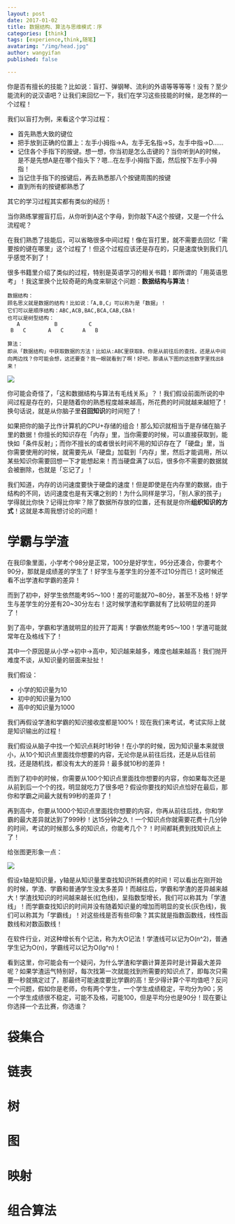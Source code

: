 ```yaml
---
layout: post
date: 2017-01-02
title: 数据结构、算法与思维模式：序
categories: [think]
tags: [experience,think,随笔]
avatarimg: "/img/head.jpg"
author: wangyifan
published: false

---
```


你是否有擅长的技能？比如说：盲打、弹钢琴、流利的外语等等等等！没有？至少能流利的说汉语吧？让我们来回忆一下，我们在学习这些技能的时候，是怎样的一个过程！

我们以盲打为例，来看这个学习过程：

- 首先熟悉大致的键位
- 把手放到正确的位置上：左手小拇指->A，左手无名指->S，左手中指->D......
- 记住各个手指下的按键。想一想，你当初是怎么击键的？当你听到A的时候，是不是先想A是在哪个指头下？嗯...在左手小拇指下面，然后按下左手小拇指！
- 当记住手指下的按键后，再去熟悉那八个按键周围的按键
- 直到所有的按键都熟悉了

其它的学习过程其实都有类似的经历！

当你熟练掌握盲打后，从你听到A这个字母，到你敲下A这个按键，又是一个什么流程呢？

在我们熟悉了技能后，可以省略很多中间过程！像在盲打里，就不需要去回忆「需要按的键在哪里」这个过程了！但这个过程应该还是存在的，只是速度快到我们几乎感觉不到了！

很多书籍里介绍了类似的过程，特别是英语学习的相关书籍！即所谓的「用英语思考」！我这里换个比较奇葩的角度来聊这个问题：**数据结构与算法**！

```
数据结构：
顾名思义就是数据的结构！比如说：「A,B,C」可以称为是「数据」！
它们可以是顺序结构：ABC,ACB,BAC,BCA,CAB,CBA！
也可以是树型结构：
   A           B          C
 B   C       A   C      A   B
```

```
算法：
即从「数据结构」中获取数据的方法！比如从:ABC里获取B，你是从前往后的查找，还是从中间向两边找？你可能会想，这还要查？我一眼就看到了啊！好吧，那请从下图的这些数字里找出8来！
```

![](/assets/think/mind/89.jpg)

你可能会奇怪了，「这和数据结构与算法有毛线关系」？！我们假设前面所说的中间过程是存在的，只是随着你的熟悉程度越来越高，所花费的时间就越来越短了！换句话说，就是从你脑子里**召回知识**的时间短了！

如果把你的脑子比作计算机的CPU+存储的组合！那么知识就相当于是存储在脑子里的数据！你擅长的知识存在「内存」里，当你需要的时候，可以直接获取到，能快如「条件反射」；而你不擅长的或者很长时间不用的知识存在了「硬盘」里，当你需要使用的时候，就需要先从「硬盘」加载到「内存」里，然后才能调用，所以某些知识你需要回想一下才能想起来！而当硬盘满了以后，很多你不需要的数据就会被删除，也就是「忘记了」！

我们知道，内存的访问速度要快于硬盘的速度！但是即使是在内存里的数据，由于结构的不同，访问速度也是有天壤之别的！为什么同样是学习，「别人家的孩子」学得就比你快？记得比你牢？除了数据所存放的位置，还有就是你所**组织知识的方式**！这就是本周我想讨论的问题！

# 学霸与学渣

在我印象里面，小学考个98分是正常，100分是好学生，95分还凑合，你要考个90分，那就是成绩差的学生了！好学生与差学生的分差不过10分而已！这时候还看不出学渣和学霸的差异！

而到了初中，好学生依然能考95～100！差的可能就70~80分，甚至不及格！好学生与差学生的分差有20~30分左右！这时候学渣和学霸就有了比较明显的差异了！

到了高中，学霸和学渣就明显的拉开了距离！学霸依然能考95～100！学渣可能就常年在及格线下了！

其中一个原因是从小学->初中->高中，知识越来越多，难度也越来越高！我们抛开难度不谈，从知识量的层面来扯扯！

我们假设：

- 小学的知识量为10
- 初中的知识量为100
- 高中的知识量为1000

我们再假设学渣和学霸的知识接收度都是100%！现在我们来考试，考试实际上就是知识输出的过程！

我们假设从脑子中找一个知识点耗时1秒钟！在小学的时候，因为知识量本来就很小，从10个知识点里面找你想要的内容，无论你是从前往后找，还是从后往前找，还是随机找，都没有太大的差异！最多就10秒的差异！

而到了初中的时候，你需要从100个知识点里面找你想要的内容，你如果每次还是从前到后一个个的找，明显就吃力了很多吧？假设你要找的知识点恰好在最后，那你和学霸之间最大就有99秒的差异了！

再到高中，你要从1000个知识点里面找你想要的内容，你再从前往后找，你和学霸的最大差异就达到了999秒！达15分钟之久！一个知识点你就需要花费十几分钟的时间，考试的时候那么多的知识点，你能考几个？！时间都耗费到找知识点上了！

给张图更形象一点：

![](/assets/think/mind/math.png)

假设x轴是知识量，y轴是从知识量里查找知识所耗费的时间！可以看出在刚开始的时候，学渣、学霸和普通学生没太多差异！而越往后，学霸和学渣的差异越来越大！学渣找知识的时间越来越长(红色线)，呈指数型增长，我们可以称其为「学渣线」！而学霸查找知识的时间并没有随着知识量的增加而明显的变长(灰色线)，我们可以称其为「学霸线」！对这些线是否有些印象？其实就是指数函数线，线性函数线和对数函数线！

在软件行业，对这种增长有个记法，称为大O记法！学渣线可以记为O(n^2)，普通学生记为O(n)，学霸线可以记为O(lg^n)！

看到这里，你可能会有一个疑问，为什么学渣和学霸计算差异时是计算最大差异呢？如果学渣运气特别好，每次找第一次就能找到所需要的知识点了，即每次只需要一秒就搞定过了，那最终可能速度要比学霸的高！至少得计算个平均值吧？反问一个问题，假如你是老师，你有两个学生，一个学生成绩稳定，平均分为90；另一个学生成绩很不稳定，可能不及格，可能100，但是平均分也是90分！现在要让你选择一个去比赛，你选谁？

# 袋集合

# 链表

# 树

# 图

# 映射

# 组合算法
